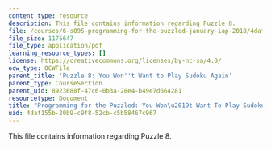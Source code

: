 ```yaml
---
content_type: resource
description: This file contains information regarding Puzzle 8.
file: /courses/6-s095-programming-for-the-puzzled-january-iap-2018/4daf155b20b9c9f852cbc5b58467c967_MIT6_S095IAP18_Puzzle_8.pdf
file_size: 1175647
file_type: application/pdf
learning_resource_types: []
license: https://creativecommons.org/licenses/by-nc-sa/4.0/
ocw_type: OCWFile
parent_title: 'Puzzle 8: You Won''t Want to Play Sudoku Again'
parent_type: CourseSection
parent_uid: 8923688f-47c6-0b3a-28e4-b49e7d664281
resourcetype: Document
title: "Programming for the Puzzled: You Won\u2019t Want To Play Sudoku Again"
uid: 4daf155b-20b9-c9f8-52cb-c5b58467c967
---
```

This file contains information regarding Puzzle 8.
